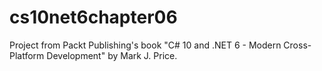 # cs10net6chapter06

Project from Packt Publishing's book "C# 10 and .NET 6 - Modern Cross-Platform Development" by Mark J. Price.
